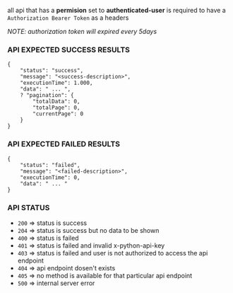 all api that has a **permision** set to **authenticated-user** is required to have a `Authorization Bearer Token` as a headers

_NOTE: authorization token will expired every 5days_

### API EXPECTED SUCCESS RESULTS

```
{
    "status": "success",
    "message": "<success-description>",
    "executionTime": 1.000,
    "data": " ... ",
    ? "pagination": {
        "totalData": 0,
        "totalPage": 0,
        "currentPage": 0
    }
}
```

### API EXPECTED FAILED RESULTS

```
{
    "status": "failed",
    "message": "<failed-description>",
    "executionTime": 0,
    "data": " ... "
}
```

### API STATUS

- `200` => status is success
- `204` => status is success but no data to be shown
- `400` => status is failed
- `401` => status is failed and invalid x-python-api-key
- `403` => status is failed and user is not authorized to access the api endpoint
- `404` => api endpoint dosen't exists
- `405` => no method is available for that particular api endpoint
- `500` => internal server error
